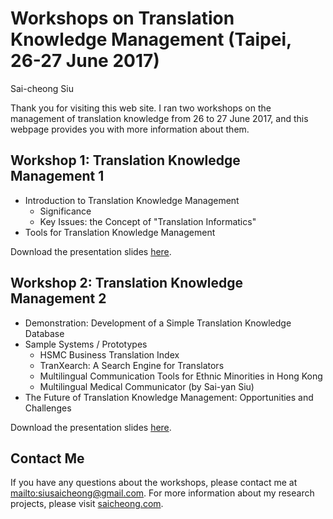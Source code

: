 # Workshops on Translation Knowledge Management (Taipei, 26-27 June 2017)
Sai-cheong Siu

Thank you for visiting this web site. I ran two workshops on the management of translation knowledge from 26 to 27 June 2017, and this webpage provides you with more information about them.

## Workshop 1: Translation Knowledge Management 1
* Introduction to Translation Knowledge Management
    - Significance 
    - Key Issues: the Concept of "Translation Informatics"
* Tools for Translation Knowledge Management

Download the presentation slides [here](www.yahoo.com.hk).

## Workshop 2: Translation Knowledge Management 2
* Demonstration: Development of a Simple Translation Knowledge Database
* Sample Systems / Prototypes
    - HSMC Business Translation Index
    - TranXearch: A Search Engine for Translators
    - Multilingual Communication Tools for Ethnic Minorities in Hong Kong
    - Multilingual Medical Communicator (by Sai-yan Siu)
* The Future of Translation Knowledge Management: Opportunities and Challenges

Download the presentation slides [here](www.yahoo.com.hk).

## Contact Me
If you have any questions about the workshops, please contact me at [mailto:siusaicheong@gmail.com](siusaicheong@gmail.com). For more information about my research projects, please visit [saicheong.com](saicheong.com).

